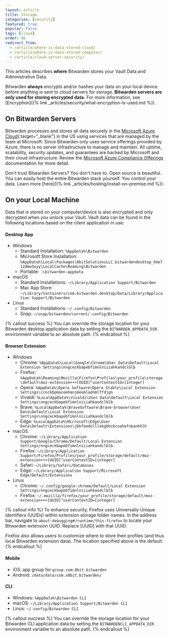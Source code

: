 ```yaml
---
layout: article
title: Storage
categories: [security]
featured: true
popular: false
tags: [cloud]
order: 06
redirect_from:
  - /article/where-is-data-stored-cloud/
  - /article/where-is-data-stored-computer/
  - /article/cloud-server-security/
---
```


This articles describes **where** Bitwarden stores your Vault Data and Administrative Data.

Bitwarden **always** encrypts and/or hashes your data on your local device before anything is sent to cloud servers for storage. **Bitwarden servers are only used for storing encrypted data.** For more information, see [Encryption]({% link _articles/security/what-encryption-is-used.md %}).

## On Bitwarden Servers

Bitwarden processes and stores all data securely in the [Microsoft Azure Cloud](https://en.wikipedia.org/wiki/Microsoft_Azure){:target="\_blank"} in the US using services that are managed by the team at Microsoft. Since Bitwarden only uses service offerings provided by Azure, there is no server infrastructure to manage and maintain. All uptime, scalability, security updates, and guarantees are backed by Microsoft and their cloud infrastructure. Review the [Microsoft Azure Compliance Offerings](https://azure.microsoft.com/en-us/resources/microsoft-azure-compliance-offerings/) documentation for more detail.

Don't trust Bitwarden Servers? You don't have to. Open source is beautiful. You can easily host the entire Bitwarden stack yourself. You control your data. Learn more [here]({% link _articles/hosting/install-on-premise.md %}).
## On your Local Machine

Data that is stored on your computer/device is also encrypted and only decrypted when you unlock your Vault. Vault data can be found in the following locations based on the client application in use:

#### Desktop App

- Windows
  - Standard Installation: `%AppData%\Bitwarden`
  - Microsoft Store Installation: `%AppData%\Local\Packages\8bitSolutionsLLC.bitwardendesktop_h4e712dmw3xyy\LocalCache\Roaming\Bitwarden`
  - Portable: `.\bitwarden-appdata`
- macOS
  - Standard Installations: `~/Library/Application Support/Bitwarden`
  - Mac App Store: `~/Library/Containers/com.bitwarden.desktop/Data/Library/Application Support/Bitwarden`
- Linux
  - Standard Installations: `~/.config/Bitwarden`
  - Snap: `~/snap/bitwarden/current/.config/Bitwarden`

{% callout success %}
You can override the storage location for your Bitwarden desktop application data by setting the `BITWARDEN_APPDATA_DIR` environment variable to an absolute path.
{% endcallout %}

#### Browser Extension

- Windows
  - Chrome: `%AppData%\Local\Google\Chrome\User Data\Default\Local Extension Settings\nngceckbapebfimnlniiiahkandclblb`
  - Firefox: `%AppData%\Roaming\Mozilla\Firefox\Profiles\your_profile\storage\default\moz-extension+++[UUID]^userContextId=[integer]`
  - Opera: `%AppData%\Opera Software\Opera Stable\Local Extension Settings\ccnckbpmaceehanjmeomladnmlffdjgn`
  - Vivaldi: `%LocalAppData%\Vivaldi\User Data\Default\Local Extension Settings\nngceckbapebfimnlniiiahkandclblb`
  - Brave: `%LocalAppData%\BraveSoftware\Brave-browser\User Data\Default\Local Extension Settings\nngceckbapebfimnlniiiahkandclblb`
  - Edge: `%LocalAppData%\Microsoft\Edge\User Data\Default\Extensions\jbkfoedolllekgbhcbcoahefnbanhhlh`
- macOS
  - Chrome: `~/Library/Application Support/Google/Chrome/Default/Local Extension Settings/nngceckbapebfimnlniiiahkandclblb`
  - Firefox: `~/Library/Application Support/Firefox/Profiles/your_profile/storage/default/moz-extension+++[UUID]^userContextID=[integer]`
  - Safari: `~/Library/Safari/Databases`
  - Edge: `~/Library/Application Support/Microsoft Edge/Default/Extensions`
- Linux
  - Chrome: `~/.config/google-chrome/Default/Local Extension Settings/nngceckbapebfimnlniiiahkandclblb`
  - Firefox: `~/.mozilla/firefox/your_profile/storage/default/moz-extension+++[UUID]^userContextID=[integer]`

{% callout info %}
To enhance security, Firefox uses Universally Unique Identifiers (UUIDs) within extension storage folder names. In the address bar, navigate to `about:debugging#/runtime/this-firefox` to locate your Bitwarden extension UUID. Replace [UUID] with that UUID.

Firefox also allows users to customize where to store their profiles (and thus local Bitwarden extension data). The location specified above is the default.
{% endcallout %}

#### Mobile

- iOS: app group for `group.com.8bit.bitwarden`
- Android: `/data/data/com.x8bit.bitwarden/`

#### CLI

- Windows: `%AppData%\Bitwarden CLI`
- macOS: `~/Library/Application Support/Bitwarden CLI`
- Linux: `~/.config/Bitwarden CLI`

{% callout success %}
You can override the storage location for your Bitwarden CLI application data by setting the `BITWARDENCLI_APPDATA_DIR` environment variable to an absolute path.
{% endcallout %}
